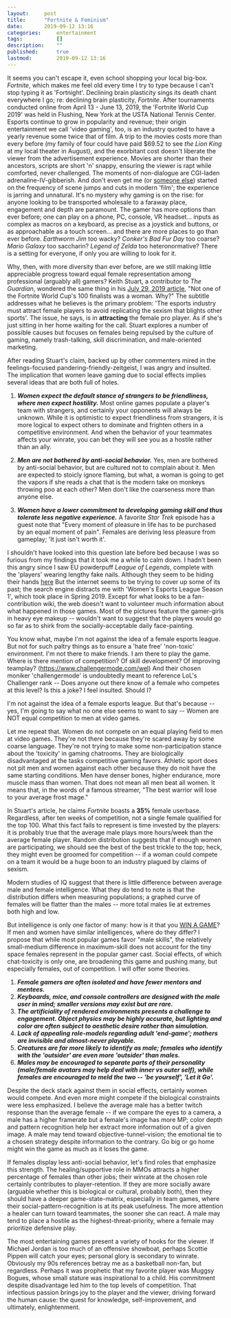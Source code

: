 ```yaml
---
layout:		post
title:		"Fortnite & Feminism"
date:		2019-09-12 13:16
categories:		entertainment
tags:			[]
description: 	""
published:		true
lastmod:		2019-09-12 13:16
---
```


It seems you can't escape it, even school shopping your local big-box. *Fortnite*, which makes me feel old every time I try to type because I can't stop typing it as 'Fortnight'. Declining brain plasticity sings its death chant everywhere I go; re: declining brain plasticity, *Fortnite*. After tournaments conducted online from April 13 - June 13, 2019, the 'Fortnite World Cup 2019' was held in Flushing, New York at the USTA National Tennis Center. Esports continue to grow in popularity and revenue; their origin entertainment we call 'video gaming', too, is an industry quoted to have a yearly revenue some twice that of film. A trip to the movies costs more than every before (my family of four could have paid $69.52 to see *the Lion King* at my local theater in August), and the exorbitant cost doesn't liberate the viewer from the advertisement experience. Movies are shorter than their ancestors, scripts are short 'n' snappy, ensuring the viewer is rapt while comforted, never challenged. The moments of non-dialogue are CGI-laden adrenaline-IV-gibberish. And don't even get me (or [someone else](https://vashivisuals.com/category/one-sheets/average-shot-length-one-sheets/)) started on the frequency of scene jumps and cuts in modern 'film'; the experience is jarring and unnatural. It's no mystery why gaming is on the rise: for anyone looking to be transported wholesale to a faraway place, engagement and depth are paramount. The gamer has more options than ever before; one can play on a phone, PC, console, VR headset... inputs as complex as macros on a keyboard, as precise as a joystick and buttons, or as approachable as a touch screen... and there are more places to go than ever before. *Earthworm Jim* too wacky? *Conker's Bad Fur Day* too coarse? *Mario Galaxy* too saccharin? *Legend of Zelda* too heteronormative? There is a setting for everyone, if only you are willing to look for it.

Why, then, with more diversity than ever before, are we still making little appreciable progress toward equal female representation among professional (arguably all) gamers? Keith Stuart, a contributor to *The Guardian*, wondered the same thing in his [July 29, 2019 article](https://www.theguardian.com/commentisfree/2019/jul/29/fornite-world-cup-100-finalists-female-gamer-esports-pro-sexism), "Not one of the Fortnite World Cup's 100 finalists was a woman. Why?" The subtitle addresses what he believes is the primary problem: 'The esports industry must attract female players to avoid replicating the sexism that blights other sports'. The issue, he says, is in **attracting** the female pro player. As if she's just sitting in her home waiting for the call. Stuart explores a number of possible causes but focuses on females being repulsed by the culture of gaming, namely trash-talking, skill discrimination, and male-oriented marketing.

After reading Stuart's claim, backed up by other commenters mired in the feelings-focused pandering-friendly-zeitgeist, I was angry and insulted. The implication that women leave gaming due to social effects implies several ideas that are both full of holes.

1. ***Women expect the default stance of strangers to be friendliness, where men expect hostility.*** Most online games populate a player's team with strangers, and certainly your opponents will always be unknown. While it is optimistic to expect friendliness from strangers, it is more logical to expect others to dominate and frighten others in a competitive environment. And when the behavior of your teammates affects your winrate, you can bet they will see you as a hostile rather than an ally.

2. ***Men are not bothered by anti-social behavior.*** Yes, men are bothered by anti-social behavior, but are cultured not to complain about it. Men are expected to stoicly ignore flaming, but what, a woman is going to get the vapors if she reads a chat that is the modern take on monkeys throwing poo at each other? Men don't like the coarseness more than anyone else.

3. ***Women have a lower commitment to developing gaming skill and thus tolerate less negative experience.*** A favorite *Star Trek* episode has a guest note that "Every moment of pleasure in life has to be purchased by an equal moment of pain". Females are deriving less pleasure from gameplay; 'It just isn't worth it'.

I shouldn't have looked into this question late before bed because I was so furious from my findings that it took me a while to calm down. I hadn't been this angry since I saw EU powderpuff *League of Legends*, complete with the 'players' wearing lengthy fake nails. Although they seem to be hiding their hands [here](https://esports-news.co.uk/2019/02/17/vaevictis-esports-all-female-team/) But the internet seems to be trying to cover up some of its past; the search engine distracts me with 'Women's Esports League Season 1', which took place in Spring 2019. Except for what looks to be a fan-contribution wiki, the web doesn't want to volunteer much information about what happened in those games. Most of the pictures feature the gamer-girls in heavy eye makeup -- wouldn't want to suggest that the players would go so far as to shirk from the socially-acceptable daily face-painting.

You know what, maybe I'm not against the idea of a female esports league. But not for such paltry things as to ensure a 'hate free' 'non-toxic' environment. I'm not there to make friends. I am there to play the game. Where is there mention of competition? Of skill development? Of improving teamplay? (https://www.challengermode.com/wel) And their chosen moniker 'challengermode' is undoubtedly meant to reference LoL's Challenger rank -- Does anyone out there know of a female who competes at this level? Is this a joke? I feel insulted. Should I?

I'm not against the idea of a female esports league. But that's because -- yes, I'm going to say what no one else seems to want to say -- Women are NOT equal competition to men at video games.

Let me repeat that. Women do not compete on an equal playing field to men at video games. They're not there because they're scared away by some coarse language. They're not trying to make some non-participation stance about the 'toxicity' in gaming chatrooms. They are biologically disadvantaged at the tasks competitive gaming favors. Athletic sport does not pit men and women against each other because they do noit have the same starting conditions. Men have denser bones, higher endurance, more muscle mass than women. That does not mean all men beat all women. It means that, in the words of a famous streamer, "The best warrior will lose to your average frost mage."

In Stuart's article, he claims *Fortnite* boasts a **35%** female userbase. Regardless, after ten weeks of competition, not a single female qualified for the top 100. What this fact fails to represent is time invested by the players: it is probably true that the average male plays more hours/week than the average female player. Random distribution suggests that if enough women are participating, we should see the best of the best trickle to the top; heck, they might even be groomed for competition -- if a woman could compete on a team it would be a huge boon to an industry plagued by claims of sexism.

Modern studies of IQ suggest that there is little difference between average male and female intelligence. What they do tend to note is that the distribution differs when measuring populations; a graphed curve of females will be flatter than the males -- more total males lie at extremes both high and low.

But intelligence is only one factor of many: how is it that you [WIN A GAME](nan.nyc/entertainment/how-to-win-a-game)? If men and women have similar intelligences, where do they differ? I propose that while most popular games favor "male skills", the relatively small-medium difference in maximum-skill does not account for the tiny space females represent in the popular gamer cast. Social effects, of which chat-toxicity is only one, are broadening this game and pushing many, but especially females, out of competition. I will offer some theories.

1. ***Female gamers are often isolated and have fewer mentors and mentees.***
2. ***Keyboards, mice, and console controllers are designed with the male user in mind; smaller versions may exist but are rare.***
3. ***The artificiality of rendered environments presents a challenge to engagement. Object physics may be highly accurate, but lighting and color are often subject to aesthetic desire rather than simulation.***
4. ***Lack of appealing role-models regarding adult 'end-game'; mothers are invisible and almost-never playable.***
5. ***Creatures are far more likely to identify as male; females who identify with the 'outsider' are even more 'outsider' than males.***
6. ***Males may be encouraged to separate parts of their personality (male/female avatars may help deal with inner vs outer self), while females are encouraged to meld the two -- 'be yourself', 'Let it Go'.***

Despite the deck stack against them in social effects, certainly women would compete. And even more might compete if the biological constraints were less emphasized. I believe the average male has a better twitch response than the average female -- if we compare the eyes to a camera, a male has a higher framerate but a female's image has more MP; color depth and pattern recognition help her extract more information out of a given image. A male may tend toward objective-tunnel-vision; the emotional tie to a chosen strategy despite information to the contrary. Go big or go home might win the game as much as it loses the game.

If females display less anti-social behavior, let's find roles that emphasize this strength. The healing/supportive role in MMOs attracts a higher percentage of females than other jobs; their winrate at the chosen role certainly contributes to player-retention. If they are more socially aware (arguable whether this is biological or cultural, probably both), then they should have a deeper game-state-matrix, especially in team games, where their social-pattern-recognition is at its peak usefulness. The more attention a healer can turn toward teammates, the sooner she can react. A male may tend to place a hostile as the highest-threat-priority, where a female may prioritize defensive play.

The most entertaining games present a variety of hooks for the viewer. If Michael Jordan is too much of an offensive showboat, perhaps Scottie Pippen will catch your eyes; personal glory is secondary to winrate. Obviously my 90s references betray me as a basketball non-fan, but regardless. Perhaps it was prophetic that my favorite player was Muggsy Bogues, whose small stature was inspirational to a child. His commitment despite disadvantage led him to the top levels of competition. That infectious passion brings joy to the player and the viewer, driving forward the human cause: the quest for knowledge, self-improvement, and ultimately, enlightenment.